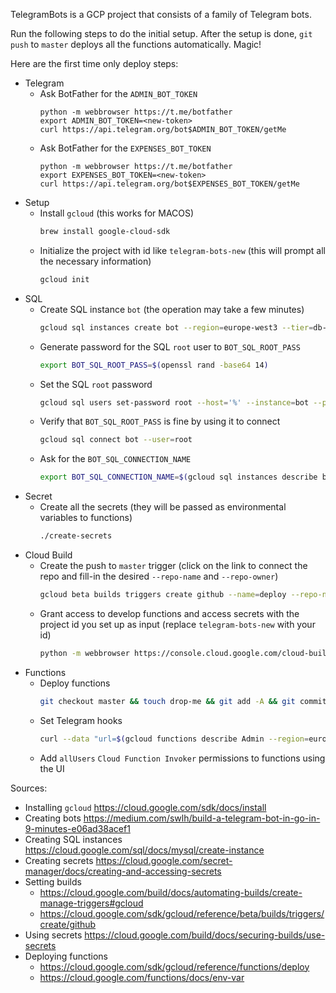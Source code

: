 TelegramBots is a GCP project that consists of a family of Telegram bots.

Run the following steps to do the initial setup. After the setup is done, `git push` to `master` deploys all the functions automatically. Magic!

Here are the first time only deploy steps:
- Telegram
  - Ask BotFather for the `ADMIN_BOT_TOKEN`
    ```
    python -m webbrowser https://t.me/botfather
    export ADMIN_BOT_TOKEN=<new-token>
    curl https://api.telegram.org/bot$ADMIN_BOT_TOKEN/getMe
    ```
  - Ask BotFather for the `EXPENSES_BOT_TOKEN`
    ```
    python -m webbrowser https://t.me/botfather
    export EXPENSES_BOT_TOKEN=<new-token>
    curl https://api.telegram.org/bot$EXPENSES_BOT_TOKEN/getMe
    ```
- Setup
  - Install `gcloud` (this works for MACOS)
    ```bash
    brew install google-cloud-sdk
    ```
  - Initialize the project with id like `telegram-bots-new` (this will prompt all the necessary information)
    ```bash
    gcloud init
    ```
- SQL
  - Create SQL instance `bot` (the operation may take a few minutes)
    ```bash
    gcloud sql instances create bot --region=europe-west3 --tier=db-f1-micro
    ```
  - Generate password for the SQL `root` user to `BOT_SQL_ROOT_PASS`
    ```bash
    export BOT_SQL_ROOT_PASS=$(openssl rand -base64 14)
    ```
  - Set the SQL `root` password
    ```bash
    gcloud sql users set-password root --host='%' --instance=bot --password=$BOT_SQL_ROOT_PASS
    ```
  - Verify that `BOT_SQL_ROOT_PASS` is fine by using it to connect
    ```bash
    gcloud sql connect bot --user=root
    ```
  - Ask for the `BOT_SQL_CONNECTION_NAME`
    ```bash
    export BOT_SQL_CONNECTION_NAME=$(gcloud sql instances describe bot --format=json | jq -r .connectionName)
    ```
- Secret
  - Create all the secrets (they will be passed as environmental variables to functions)
    ```bash
    ./create-secrets
    ```
- Cloud Build
  - Create the push to `master` trigger (click on the link to connect the repo and fill-in the desired `--repo-name` and `--repo-owner`)
    ```bash
    gcloud beta builds triggers create github --name=deploy --repo-name=TelegramBots --branch-pattern="^master$" --repo-owner=nestoroprysk --build-config=cloudbuild.yaml
    ```
  - Grant access to develop functions and access secrets with the project id you set up as input (replace `telegram-bots-new` with your id)
    ```bash
    python -m webbrowser https://console.cloud.google.com/cloud-build/settings/service-account?folder=&organizationId=&project=telegram-bots-new 
    ```
- Functions
  - Deploy functions 
    ```bash
    git checkout master && touch drop-me && git add -A && git commit -m "Triggering the deploy of functions" && git push
    ```
  - Set Telegram hooks
    ```bash
    curl --data "url=$(gcloud functions describe Admin --region=europe-west3 --format=json | jq -r .httpsTrigger.url)" https://api.telegram.org/bot$ADMIN_BOT_TOKEN/SetWebhook
    ```
  - Add `allUsers` `Cloud Function Invoker` permissions to functions using the UI

Sources:
- Installing `gcloud` https://cloud.google.com/sdk/docs/install
- Creating bots https://medium.com/swlh/build-a-telegram-bot-in-go-in-9-minutes-e06ad38acef1
- Creating SQL instances https://cloud.google.com/sql/docs/mysql/create-instance
- Creating secrets https://cloud.google.com/secret-manager/docs/creating-and-accessing-secrets
- Setting builds
  - https://cloud.google.com/build/docs/automating-builds/create-manage-triggers#gcloud 
  - https://cloud.google.com/sdk/gcloud/reference/beta/builds/triggers/create/github 
- Using secrets https://cloud.google.com/build/docs/securing-builds/use-secrets
- Deploying functions
  - https://cloud.google.com/sdk/gcloud/reference/functions/deploy
  - https://cloud.google.com/functions/docs/env-var
